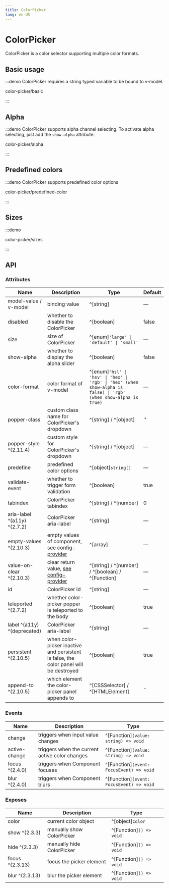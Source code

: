 ```yaml
---
title: ColorPicker
lang: en-US
---
```


# ColorPicker

ColorPicker is a color selector supporting multiple color formats.

## Basic usage

:::demo ColorPicker requires a string typed variable to be bound to v-model.

color-picker/basic

:::

## Alpha

:::demo ColorPicker supports alpha channel selecting. To activate alpha selecting, just add the `show-alpha` attribute.

color-picker/alpha

:::

## Predefined colors

:::demo ColorPicker supports predefined color options

color-picker/predefined-color

:::

## Sizes

:::demo

color-picker/sizes

:::

## API

### Attributes

| Name                        | Description                                                                                                    | Type                                                                                                             | Default |
| --------------------------- | -------------------------------------------------------------------------------------------------------------- | ---------------------------------------------------------------------------------------------------------------- | ------- |
| model-value / v-model       | binding value                                                                                                  | ^[string]                                                                                                        | —       |
| disabled                    | whether to disable the ColorPicker                                                                             | ^[boolean]                                                                                                       | false   |
| size                        | size of ColorPicker                                                                                            | ^[enum]`'large' \| 'default' \| 'small'`                                                                         | —       |
| show-alpha                  | whether to display the alpha slider                                                                            | ^[boolean]                                                                                                       | false   |
| color-format                | color format of v-model                                                                                        | ^[enum]`'hsl' \| 'hsv' \| 'hex' \| 'rgb' \| 'hex' (when show-alpha is false) \| 'rgb' (when show-alpha is true)` | —       |
| popper-class                | custom class name for ColorPicker's dropdown                                                                   | ^[string] / ^[object]                                                                                            | ''      |
| popper-style ^(2.11.4)      | custom style for ColorPicker's dropdown                                                                        | ^[string] / ^[object]                                                                                            | —       |
| predefine                   | predefined color options                                                                                       | ^[object]`string[]`                                                                                              | —       |
| validate-event              | whether to trigger form validation                                                                             | ^[boolean]                                                                                                       | true    |
| tabindex                    | ColorPicker tabindex                                                                                           | ^[string] / ^[number]                                                                                            | 0       |
| aria-label ^(a11y) ^(2.7.2) | ColorPicker aria-label                                                                                         | ^[string]                                                                                                        | —       |
| empty-values ^(2.10.3)      | empty values of component, [see config-provider](/en-US/component/config-provider#empty-values-configurations) | ^[array]                                                                                                         | —       |
| value-on-clear ^(2.10.3)    | clear return value, [see config-provider](/en-US/component/config-provider#empty-values-configurations)        | ^[string] / ^[number] / ^[boolean] / ^[Function]                                                                 | —       |
| id                          | ColorPicker id                                                                                                 | ^[string]                                                                                                        | —       |
| teleported ^(2.7.2)         | whether color-picker popper is teleported to the body                                                          | ^[boolean]                                                                                                       | true    |
| label ^(a11y) ^(deprecated) | ColorPicker aria-label                                                                                         | ^[string]                                                                                                        | —       |
| persistent ^(2.10.5)        | when color-picker inactive and persistent is false, the color panel will be destroyed                          | ^[boolean]                                                                                                       | true    |
| append-to ^(2.10.5)         | which element the color-picker panel appends to                                                                | ^[CSSSelector] / ^[HTMLElement]                                                                                  | -       |

### Events

| Name           | Description                                    | Type                                     |
| -------------- | ---------------------------------------------- | ---------------------------------------- |
| change         | triggers when input value changes              | ^[Function]`(value: string) => void`     |
| active-change  | triggers when the current active color changes | ^[Function]`(value: string) => void`     |
| focus ^(2.4.0) | triggers when Component focuses                | ^[Function]`(event: FocusEvent) => void` |
| blur ^(2.4.0)  | triggers when Component blurs                  | ^[Function]`(event: FocusEvent) => void` |

### Exposes

| Name            | Description               | Type                    |
| --------------- | ------------------------- | ----------------------- |
| color           | current color object      | ^[object]`Color`        |
| show ^(2.3.3)   | manually show ColorPicker | ^[Function]`() => void` |
| hide ^(2.3.3)   | manually hide ColorPicker | ^[Function]`() => void` |
| focus ^(2.3.13) | focus the picker element  | ^[Function]`() => void` |
| blur ^(2.3.13)  | blur the picker element   | ^[Function]`() => void` |
